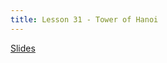 ```yaml
---
title: Lesson 31 - Tower of Hanoi
---
```


[Slides](https://github.com/novillo-cs/apcsa_material/blob/main/lessons/31_tower_of_hanoi.pdf)
